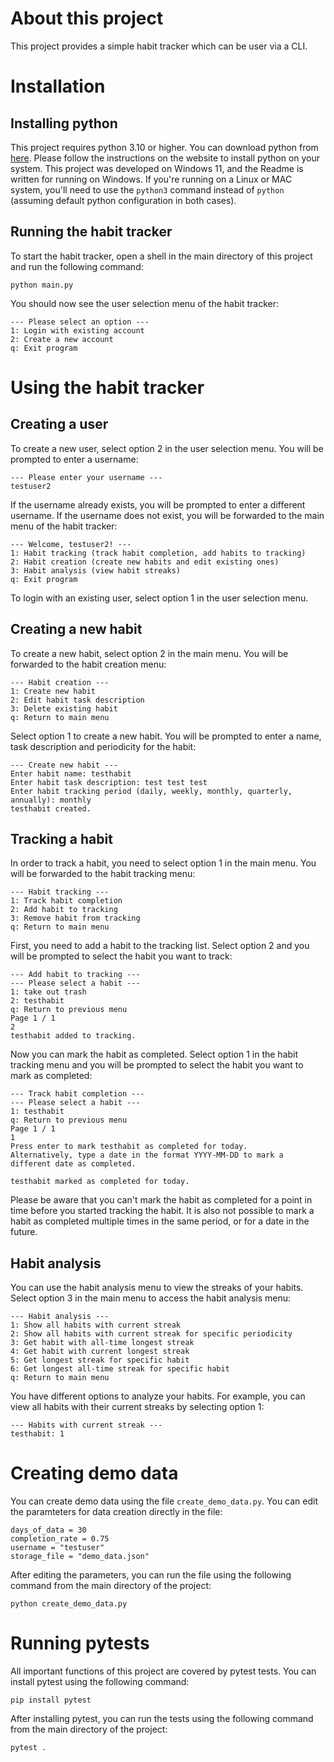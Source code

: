 # About this project
This project provides a simple habit tracker which can be user via a CLI.

# Installation
## Installing python
This project requires python 3.10 or higher. You can download python from [here](https://www.python.org/downloads/). 
Please follow the instructions on the website to install python on your system.
This project was developed on Windows 11, and the Readme is written for running on Windows. If you're running on a 
Linux or MAC system, you'll need to use the `python3` command instead of `python` (assuming default python 
configuration in both cases).

## Running the habit tracker
To start the habit tracker, open a shell in the main directory of this project and run the following command:
```
python main.py
```
You should now see the user selection menu of the habit tracker:
```
--- Please select an option ---
1: Login with existing account
2: Create a new account
q: Exit program
```

# Using the habit tracker
## Creating a user
To create a new user, select option 2 in the user selection menu. You will be prompted to enter a username:
```
--- Please enter your username ---
testuser2
```
If the username already exists, you will be prompted to enter a different username. If the username does not exist, 
you will be forwarded to the main menu of the habit tracker:
```
--- Welcome, testuser2! ---
1: Habit tracking (track habit completion, add habits to tracking)
2: Habit creation (create new habits and edit existing ones)
3: Habit analysis (view habit streaks)
q: Exit program
```
To login with an existing user, select option 1 in the user selection menu.

## Creating a new habit
To create a new habit, select option 2 in the main menu. You will be forwarded to the habit creation menu:
```
--- Habit creation ---
1: Create new habit
2: Edit habit task description
3: Delete existing habit
q: Return to main menu
```
Select option 1 to create a new habit. You will be prompted to enter a name, task description and periodicity for 
the habit:
```
--- Create new habit ---
Enter habit name: testhabit
Enter habit task description: test test test
Enter habit tracking period (daily, weekly, monthly, quarterly, annually): monthly
testhabit created.
```

## Tracking a habit
In order to track a habit, you need to select option 1 in the main menu. You will be forwarded to the habit tracking menu:
```
--- Habit tracking ---
1: Track habit completion
2: Add habit to tracking
3: Remove habit from tracking
q: Return to main menu
```
First, you need to add a habit to the tracking list. Select option 2 and you will be prompted to select the habit you 
want to track:
```
--- Add habit to tracking ---
--- Please select a habit ---
1: take out trash
2: testhabit
q: Return to previous menu
Page 1 / 1
2
testhabit added to tracking.
```
Now you can mark the habit as completed. Select option 1 in the habit tracking menu and you will be prompted to select
the habit you want to mark as completed:
```
--- Track habit completion ---
--- Please select a habit ---
1: testhabit
q: Return to previous menu
Page 1 / 1
1
Press enter to mark testhabit as completed for today.
Alternatively, type a date in the format YYYY-MM-DD to mark a different date as completed.

testhabit marked as completed for today.
```
Please be aware that you can't mark the habit as completed for a point in time before you started tracking the habit. 
It is also not possible to mark a habit as completed multiple times in the same period, or for a date in the future.

## Habit analysis
You can use the habit analysis menu to view the streaks of your habits. Select option 3 in the main menu to access the
habit analysis menu:
```
--- Habit analysis ---
1: Show all habits with current streak
2: Show all habits with current streak for specific periodicity
3: Get habit with all-time longest streak
4: Get habit with current longest streak
5: Get longest streak for specific habit
6: Get longest all-time streak for specific habit
q: Return to main menu
```
You have different options to analyze your habits. For example, you can view all habits with their current streaks by
selecting option 1:
```
--- Habits with current streak ---
testhabit: 1
```

# Creating demo data
You can create demo data using the file `create_demo_data.py`. You can edit the paramteters for data creation directly 
in the file:
```
days_of_data = 30
completion_rate = 0.75
username = "testuser"
storage_file = "demo_data.json"
```
After editing the parameters, you can run the file using the following command from the main directory of the project:
```
python create_demo_data.py
```

# Running pytests
All important functions of this project are covered by pytest tests. You can install pytest using the following command:
```
pip install pytest
```
After installing pytest, you can run the tests using the following command from the main directory of the project:
```
pytest .
```
